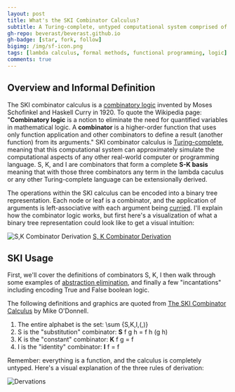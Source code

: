 ```yaml
---
layout: post
title: What's the SKI Combinator Calculus?
subtitle: A Turing-complete, untyped computational system comprised of three combinators that predates the lambda calculus.
gh-repo: beverast/beverast.github.io
gh-badge: [star, fork, follow]
bigimg: /img/sf-icon.png
tags: [lambda calculus, formal methods, functional programming, logic]
comments: true
---
```


## Overview and Informal Definition

The SKI combinator calculus is a [combinatory logic](https://en.wikipedia.org/wiki/Combinatory_logic) invented by Moses Schofinkel and Haskell Curry in 1920. To quote the Wikipedia page: "**Combinatory logic** is a notion to eliminate the need for quantified variables in mathematical logic. A **combinator** is a higher-order function that uses only function application and other combinators to define a result (another function) from its arguments." SKI combinator calculus is [Turing-complete](https://en.wikipedia.org/wiki/Turing_completeness), meaning that this computational system can approximately simulate the computational aspects of any other real-world computer or programming language. S, K, and I are combinators that form a complete **S-K basis** meaning that with those three combinators any term in the lambda caculus or any other Turing-complete language can be extensionally derived. 

The operations within the SKI calculus can be encoded into a binary tree representation. Each node or leaf is a combinator, and the application of arguments is left-associative with each argument being [curried](https://en.wikipedia.org/wiki/Currying). I'll explain how the combinator logic works, but first here's a visualization of what a binary tree representation could look like to get a visual intuition: 

![S,K Combinator Derivation](https://people.cs.uchicago.edu/~odonnell/Teacher/Lectures/Formal_Organization_of_Knowledge/Examples/combinator_calculus/img30.gif)
[S, K Combinator Derivation](https://people.cs.uchicago.edu/~odonnell/Teacher/Lectures/Formal_Organization_of_Knowledge/Examples/combinator_calculus/)

## SKI Usage

First, we'll cover the definitions of combinators S, K, I then walk through some examples of [abstraction elimination](https://en.wikipedia.org/wiki/Combinatory_logic#Completeness_of_the_S-K_basis), and finally a few "incantations" including encoding True and False boolean logic.

The following definitions and graphics are quoted from [The SKI Combinator Calculus](https://people.cs.uchicago.edu/~odonnell/Teacher/Lectures/Formal_Organization_of_Knowledge/Examples/combinator_calculus/) by Mike O'Donnell. 

1. The entire alphabet is the set: \sum {S,K,I,(,)}
2. S is the "substitution" combinator: **S** f g h = f h (g h)
3. K is the "constant" combinator: **K** f g = f
4. I is the "identity" combinator: **I** f = f

Remember: everything is a function, and the calculus is completely untyped. Here's a visual explanation of the three rules of derivation:

![Dervations](https://people.cs.uchicago.edu/~odonnell/Teacher/Lectures/Formal_Organization_of_Knowledge/Examples/combinator_calculus/img21.gif)


